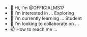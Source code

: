 - 👋 Hi, I’m @OFFICIALMS17
- 👀 I’m interested in ... Exploring
- 🌱 I’m currently learning ... Student
- 💞️ I’m looking to collaborate on ...
- 📫 How to reach me ...

<!---
OFFICIALMS17/OFFICIALMS17 is a ✨ special ✨ repository because its `README.md` (this file) appears on your GitHub profile.
You can click the Preview link to take a look at your changes.
--->
